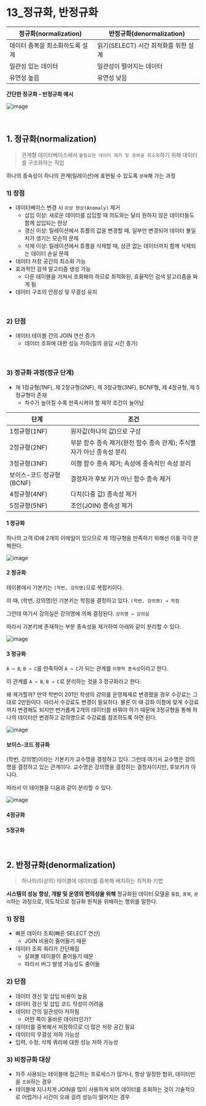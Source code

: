 # 13_정규화, 반정규화

| 정규화(normalization)           | 반정규화(denormalization)            |
| ------------------------------- | ------------------------------------ |
| 데이터 중복을 최소화하도록 설계 | 읽기(SELECT) 시간 최적화를 위한 설계 |
| 일관성 있는 데이터              | 일관성이 떨어지는 데이터             |
| 유연성 높음                     | 유연성 낮음                          |

**간단한 정규화 - 반정규화 예시**

![image](https://user-images.githubusercontent.com/93081720/225668118-774e5eab-1cd7-49b4-aceb-24a45dda6635.png)

<br>

## 1. 정규화(normalization)

> 관계형 데이터베이스에서 `불필요한 데이터 제거 및 중복을 최소화`하기 위해 데이터를 구조화하는 작업

하나의 종속성이 하나의 관계(릴레이션)에 표현될 수 있도록 `분해`해 가는 과정

### 1) 장점

- 데이터베이스 변경 시 `이상 현상(Anomaly)` 제거
  - 삽입 이상: 새로운 데이터를 삽입할 때 의도와는 달리 원하지 않은 데이터들도 함께 삽입되는 현상
  - 갱신 이상: 릴레이션에서 튜플의 값을 변경할 때, 일부만 변경되어 데이터 불일치가 생기는 모순의 문제
  - 삭제 이상: 릴레이션에서 튜플을 삭제할 때, 상관 없는 데이터까지 함께 삭제되는 데이터 손실 문제
- 데이터 저장 공간의 최소화 가능
- 효과적인 검색 알고리즘 생성 가능
  - 다른 테이블을 거쳐서 조회해야 하므로 최적화된, 효율적인 검색 알고리즘을 짜게 됨
- 데이터 구조의 안정성 및 무결성 유지

<br>

### 2) 단점

- 데이터 테이블 간의 JOIN 연산 증가
  - 데이터 조회에 대한 성능 저하(질의 응답 시간 증가)

<br>

### 3) 정규화 과정(정규 단계)

- 제 1정규형(1NF), 제 2정규형(2NF), 제 3정규형(3NF), BCNF형, 제 4정규형, 제 5정규형이 존재
  - 차수가 높아질 수록 만족시켜야 할 제약 조건이 늘어남

| 단계                     | 조건                                                         |
| ------------------------ | ------------------------------------------------------------ |
| 1정규형(1NF)             | 원자값(하나의 값)으로 구성                                   |
| 2정규형(2NF)             | 부분 함수 종속 제거(완전 함수 종속 관계); 주식별자가 아닌 종속성 분리 |
| 3정규형(3NF)             | 이행 함수 종속 제거; 속성에 종속적인 속성 분리               |
| 보이스-코드 정규형(BCNF) | 결정자가 후보 키가 아닌 함수 종속 제거                       |
| 4정규형(4NF)             | 다치(다중 값) 종속성 제거                                    |
| 5정규형(5NF)             | 조인(JOIN) 종속성 제거                                       |

#### 1 정규화

하나의 고객 ID에 2개의 이메일이 있으므로 제 1정규형을 만족하기 위해선 이를 각각 분해한다.

![image](https://github.com/siwon-park/Problem_Solving/assets/93081720/d1f4aa26-7021-4d55-b1f9-93e629aefb53)

#### 2 정규화

테이블에서 기본키는 `(학번, 강의명)`으로 복합키이다.

이 때, (학번, 강의명)인 기본키는 학점을 결정하고 있다. `(학번, 강의명) → 학점`

그런데 여기서 강의실은 강의명에 의해 결정된다. `강의명 → 강의실`

따라서 기본키에 존재하는 부분 종속성을 제거하여 아래와 같이 분리할 수 있다.

![image](https://github.com/siwon-park/Problem_Solving/assets/93081720/cd7915dd-5cd7-4382-a1ff-6e5f641dcaef)

#### 3 정규화

`A → B`, `B → C`를 만족하여 `A → C`가 되는 관계를 `이행적 종속성`이라고 한다. 

이 관계를 `A → B`, `B → C`로 분리하는 것을 3 정규화라고 한다.

왜 제거할까? 만약 학번이 201인 학생의 강의를 운영체제로 변경했을 경우 수강료는 그대로 2만원이다. 따라서 수강료도 변경이 필요하다. 물론 이 때 강좌 이름에 맞게 수강료까지 변경해도 되지만 번거롭게 2개의 데이터를 바꿔야 하기 때문에 3정규형을 통해 하나의 데이터만 변경하고 강의명으로 수강료를 참조하도록 하면 된다.

![image](https://github.com/siwon-park/Problem_Solving/assets/93081720/0baa21fc-9b67-4ca9-9727-9a13ebf747cf)

#### 보이스-코드 정규화

(학번, 강의명)이라는 기본키가 교수명을 결정하고 있다. 그런데 여기서 교수명은 강의명을 결정하고 있는 관계이다. 교수명은 강의명을 결정하는 결정자이지만, 후보키가 아니다.

따라서 이 테이블을 다음과 같이 분리할 수 있다.

![image](https://github.com/siwon-park/Problem_Solving/assets/93081720/e59f1122-e359-4f35-98ae-72a2ccc591e2)

#### 4정규화



#### 5정규화

<br>

## 2. 반정규화(denormalization)

> 하나의(이상의) 테이블에 데이터를 중복해 배치하는 최적화 기법

**시스템의 성능 향상, 개발 및 운영의 편의성을 위해** 정규화된 데이터 모델을 `통합`, `중복`, `분리`하는 과정으로, 의도적으로 정규화 원칙을 위배하는 행위를 말한다.

### 1) 장점

- 빠른 데이터 조회(빠른 SELECT 연산)
  - JOIN 비용이 줄어들기 때문
- 데이터 조회 쿼리가 간단해짐
  - 살펴볼 테이블이 줄어들기 때문
  - 따라서 버그 발생 가능성도 줄어듦

### 2) 단점

- 데이터 갱신 및 삽입 비용이 높음
- 데이터 갱신 및 삽입 코드 작성이 어려움
- 데이터 간의 일관성이 저하됨
  - 어떤 쪽이 올바른 데이터인가?
- 데이터를 중복해서 저장하므로 더 많은 저장 공간 필요
- 데이터의 무결성 저하 가능성
- 입력, 수정, 삭제 쿼리에 대한 성능 저하 가능성

### 3) 비정규화 대상

- 자주 사용되는 테이블에 접근하는 프로세스가 많거나, 항상 일정한 범위, 데이터만을 `조회`하는 경우
- 테이블에 지나치게 JOIN을 많이 사용하게 되어 데이터를 조회하는 것이 기술적으로 어렵거나 시간이 오래 걸려 성능이 떨어지는 경우

<br>